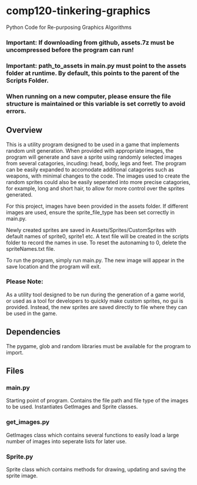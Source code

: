 # comp120-tinkering-graphics
Python Code for Re-purposing Graphics Algorithms

### Important: If downloading from github, assets.7z must be uncompressed before the program can run!
### Important: path_to_assets in main.py must point to the assets folder at runtime. By default, this points to the parent of the Scripts Folder.
### When running on a new computer, please ensure the file structure is maintained or this variable is set corretly to avoid errors.

## Overview

This is a utility program designed to be used in a game that implements random unit generation. When provided with appropriate images, the program will generate
and save a sprite using randomly selected images from several catagories, incuding: head, body, legs and feet. The program can be easily expanded to accomodate additional
catagories such as weapons, with minimal changes to the code. The images used to create the random sprites could also be easily seperated into more precise catagories,
for example, long and short hair, to allow for more control over the sprites generated.

For this project, images have been provided in the assets folder. If different images are used, ensure the sprite_file_type has been set correctly in main.py.

Newly created sprites are saved in Assets/Sprites/CustomSprites with default names of sprite0, sprite1 etc. A text file will be created in the scripts folder to record the
names in use. To reset the autonaming to 0, delete the spriteNames.txt file.

To run the program, simply run main.py. The new image will appear in the save location and the program will exit.

### Please Note:

As a utility tool designed to be run during the generation of a game world, or used as a tool for developers to quickly make custom sprites, no gui is provided.
Instead, the new sprites are saved directly to file where they can be used in the game.

## Dependencies

The pygame, glob and random libraries must be available for the program to import.

## Files

### main.py

Starting point of program. Contains the file path and file type of the images to be used. Instantiates GetImages and Sprite classes.

### get_images.py

GetImages class which contains several functions to easily load a large number of images into seperate lists for later use.

### Sprite.py

Sprite class which contains methods for drawing, updating and saving the sprite image.
